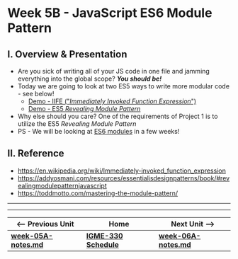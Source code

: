 # Week 5B - JavaScript ES6 Module Pattern

## I. Overview & Presentation

- Are you sick of writing all of your JS code in one file and jamming everything into the global scope? ***You should be!***
- Today we are going to look at two ES5 ways to write more modular code - see below!
  - [Demo - IIFE ("*Immediately Invoked Function Expression*")](https://github.com/tonethar/IGME-330-Master/blob/master/notes/demo-iife.md)
  - [Demo - ES5 *Revealing Module Pattern*](https://github.com/tonethar/IGME-330-Master/blob/master/notes/demo-revealing-module-pattern.md)
- Why else should you care? One of the requirements of Project 1 is to utilize the ES5 *Revealing Module Pattern*
- PS - We will be looking at [ES6 modules](http://exploringjs.com/es6/ch_modules.html) in a few weeks!

## II. Reference
- https://en.wikipedia.org/wiki/Immediately-invoked_function_expression
- https://addyosmani.com/resources/essentialjsdesignpatterns/book/#revealingmodulepatternjavascript
- https://toddmotto.com/mastering-the-module-pattern/



<hr><hr>

| <-- Previous Unit | Home | Next Unit -->
| --- | --- | --- 
| [**week-05A-notes.md**](week-05A-notes.md)     |  [**IGME-330 Schedule**](../schedule.md) | [**week-06A-notes.md**](week-06A-notes.md)
